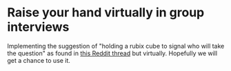 # Raise your hand virtually in group interviews

Implementing the suggestion of "holding a rubix cube to signal who will take the question" as found in [this Reddit thread](https://www.reddit.com/r/ycombinator/comments/1cc9pa9/want_a_mock_interview_w23_founder_did_15_mocks/?utm_source=share&utm_medium=web3x&utm_name=web3xcss&utm_term=1&utm_content=share_button) but virtually. Hopefully we will get a chance to use it.